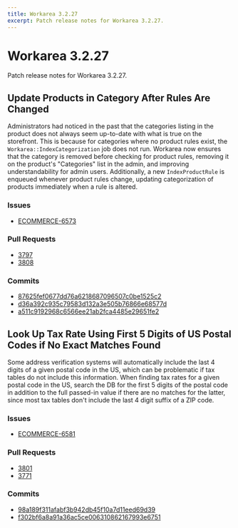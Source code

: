 ```yaml
---
title: Workarea 3.2.27
excerpt: Patch release notes for Workarea 3.2.27.
---
```


# Workarea 3.2.27

Patch release notes for Workarea 3.2.27.

## Update Products in Category After Rules Are Changed

Administrators had noticed in the past that the categories listing in
the product does not always seem up-to-date with what is true on the
storefront. This is because for categories where no product rules exist,
the `Workarea::IndexCategorization` job does not run. Workarea now
ensures that the category is removed before checking for product rules,
removing it on the product's "Categories" list in the admin, and
improving understandability for admin users. Additionally, a new
`IndexProductRule` is enqueued whenever product rules change, updating
categorization of products immediately when a rule is altered.

### Issues

- [ECOMMERCE-6573](https://jira.tools.weblinc.com/browse/ECOMMERCE-6573)

### Pull Requests

- [3797](https://stash.tools.weblinc.com/projects/WL/repos/workarea/pull-requests/3797/overview)
- [3808](https://stash.tools.weblinc.com/projects/WL/repos/workarea/pull-requests/3808/overview)

### Commits

- [87625fef0677dd76a6218687096507c0be1525c2](https://stash.tools.weblinc.com/projects/WL/repos/workarea/commits/87625fef0677dd76a6218687096507c0be1525c2)
- [d36a392c935c79583d132a3e505b76866e68577d](https://stash.tools.weblinc.com/projects/WL/repos/workarea/commits/d36a392c935c79583d132a3e505b76866e68577d)
- [a511c9192968c6566ee21ab2fca4485e29651fe2](https://stash.tools.weblinc.com/projects/WL/repos/workarea/commits/a511c9192968c6566ee21ab2fca4485e29651fe2)

## Look Up Tax Rate Using First 5 Digits of US Postal Codes if No Exact Matches Found

Some address verification systems will automatically include the last 4
digits of a given postal code in the US, which can be problematic if tax
tables do not include this information. When finding tax rates for a given
postal code in the US, search the DB for the first 5 digits of the postal
code in addition to the full passed-in value if there are no matches for the
latter, since most tax tables don't include the last 4 digit suffix of a ZIP
code.


### Issues

- [ECOMMERCE-6581](https://jira.tools.weblinc.com/browse/ECOMMERCE-6581)

### Pull Requests

- [3801](https://stash.tools.weblinc.com/projects/WL/repos/workarea/pull-requests/3801/overview)
- [3771](https://stash.tools.weblinc.com/projects/WL/repos/workarea/pull-requests/3771/overview)

### Commits

- [98a189f311afabf3b942db45f10a7d11eed69d39](https://stash.tools.weblinc.com/projects/WL/repos/workarea/commits/98a189f311afabf3b942db45f10a7d11eed69d39)
- [f302bf6a8a91a36ac5ce006310862167993e6751](https://stash.tools.weblinc.com/projects/WL/repos/workarea/commits/f302bf6a8a91a36ac5ce006310862167993e6751)

